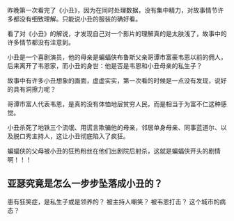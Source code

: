昨晚第一次看完了《小丑》，因为在同时处理数据，没有集中精力，对故事情节许多都没有细致理解。只能说小丑的服装的确好看。

看了对《小丑》的解说，才发现自己对一个影片的理解真的是太肤浅了，故事中的许多情节都没有注意到。

小丑是一个喜剧演员，他的母亲是蝙蝠侠布鲁斯父亲哥谭市富豪韦恩以前的佣人，后来离开了韦恩家，而小丑的身世：他是否是韦恩和小丑母亲的私生子？

故事中有许多小丑想象的画面，虚虚实实，第一次看的时候是一点没有发现，说好的具有洞擦力呢？

哥谭市富人代表韦恩，是真的没有体恤地层贫穷人民，而是相当于为富不仁这种感觉。

小丑杀死了地铁三个流氓、用谎言欺骗他的母亲，邻居单身母亲、同事蓝道尔、以及脱口秀主持人，这让小丑彻底陷入了疯狂。

蝙蝠侠的父母被小丑的狂热粉丝在他们出剧院后射杀，这就是蝙蝠侠开头的剧情啊！！！


## 亚瑟究竟是怎么一步步坠落成小丑的？
患有狂笑症，是私生子或是领养的？
被主持人嘲笑？
被韦恩打击？
这个城市的病态？

